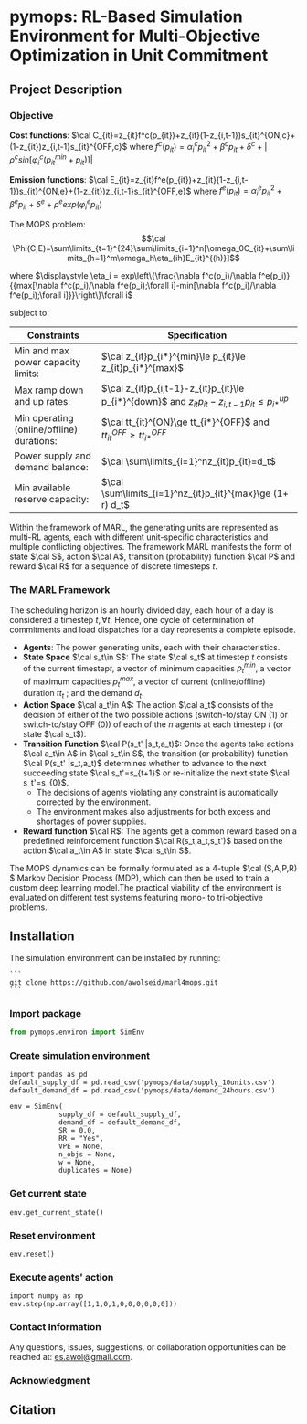 # pymops: RL-Based Simulation Environment for Multi-Objective Optimization in Unit Commitment

## Project Description

### Objective 
**Cost functions**: $\cal C_{it}=z_{it}f^c(p_{it})+z_{it}(1-z_{i,t-1})s_{it}^{ON,c}+(1-z_{it})z_{i,t-1}s_{it}^{OFF,c}$ where $f^c(p_{it})=\alpha_i^cp_{it}^2+\beta^cp_{it}+\delta^c+|\rho^csin[\varphi^c_i(p_{it}^{min}+p_{it})]|$

**Emission functions**: $\cal E_{it}=z_{it}f^e(p_{it})+z_{it}(1-z_{i,t-1})s_{it}^{ON,e}+(1-z_{it})z_{i,t-1}s_{it}^{OFF,e}$ where $f^e(p_{it})=\alpha_i^ep_{it}^2+\beta^ep_{it}+\delta^e+\rho^eexp(\varphi^e_ip_{it})$

The MOPS problem:
$$\cal \Phi(C,E)=\sum\limits_{t=1}^{24}\sum\limits_{i=1}^n[\omega_0C_{it}+\sum\limits_{h=1}^m\omega_h\eta_{ih}E_{it}^{(h)}]$$

where $\displaystyle \eta_i = exp\left\{\frac{\nabla f^c(p_i)/\nabla f^e(p_i)}{{max[\nabla f^c(p_i)/\nabla f^e(p_i);\forall i]-min[\nabla f^c(p_i)/\nabla f^e(p_i);\forall i]}}\right\}\forall i$

subject to:

| Constraints                              | Specification                            |
| ---------------------------------------- | ---------------------------------------- |
| Min and max power capacity limits:       | $\cal z_{it}p_{i*}^{min}\le p_{it}\le z_{it}p_{i*}^{max}$ |
| Max ramp down and up rates:              | $\cal z_{it}p_{i,t-1}-z_{it}p_{it}\le p_{i*}^{down}$ and $z_{it}p_{it}-z_{i,t-1}p_{it}\le p_{i*}^{up}$ |
| Min operating (online/offline) durations: | $\cal tt_{it}^{ON}\ge tt_{i*}^{OFF}$ and $tt_{it}^{OFF}\ge tt_{i*}^{OFF}$ |
| Power supply and demand balance:         | $\cal \sum\limits_{i=1}^nz_{it}p_{it}=d_t$ |
| Min available reserve capacity:          | $\cal \sum\limits_{i=1}^nz_{it}p_{it}^{max}\ge (1+ r) d_t$ |

Within the framework of MARL, the generating units are represented as multi-RL agents, each with different unit-specific characteristics and multiple conflicting objectives. The framework MARL manifests the form of state $\cal S$, action  $\cal A$, transition (probability) function  $\cal P$ and reward  $\cal R$ for a sequence of discrete timesteps $t$. 
### The MARL Framework
The scheduling horizon is an hourly divided day, each hour of a day is considered a timestep $t,\forall t$.  Hence, one cycle of determination of commitments and load dispatches for a day represents a complete episode.
- **Agents**: The power generating units, each with their characteristics.
- **State Space** $\cal s_t\in S$: The state $\cal s_t$ at timestep $t$ consists of the current timestep$t$, a vector of minimum capacities $p_t^{min}$, a vector of maximum capacities $p_t^{max}$, a vector of current (online/offline) duration $tt_t$ ; and the demand $d_t$.
- **Action Space** $\cal a_t\in A$: The action $\cal a_t$ consists of the decision of either of the two possible actions (switch-to/stay ON (1) or switch-to/stay OFF (0)) of each of the $n$ agents at each timestep $t$ (or state $\cal s_t$).
- **Transition Function** $\cal P(s_t' |s_t,a_t)​$: Once the agents take actions $\cal a_t\in A​$ in $\cal s_t\in S​$, the transition (or probability) function $\cal P(s_t' |s_t,a_t)​$ determines whether to advance to the next succeeding state $\cal s_t'=s_{t+1}​$ or re-initialize the next state $\cal s_t'=s_{0}​$.
  - The decisions of agents violating any constraint is automatically corrected by the environment.
  - The environment makes also adjustments for both excess and shortages of power supplies.
- **Reward function** $\cal R$: The agents get a common reward based on a predefined reinforcement function $\cal R(s_t,a_t,s_t')$ based on the action $\cal a_t\in A$ in state $\cal s_t\in S$.

The MOPS dynamics can be formally formulated as a 4-tuple $\cal (S,A,P,R)​$ Markov Decision Process (MDP), which can then be used to train a custom deep learning model.The practical viability of the environment is evaluated on different test systems featuring mono- to tri-objective problems.

## Installation

The simulation environment can be installed by running:

    ​```
    git clone https://github.com/awolseid/marl4mops.git
    ​```

### Import package

```python 
from pymops.environ import SimEnv
```

### Create simulation environment
```
import pandas as pd
default_supply_df = pd.read_csv('pymops/data/supply_10units.csv')
default_demand_df = pd.read_csv('pymops/data/demand_24hours.csv')

env = SimEnv(  
            supply_df = default_supply_df, 
            demand_df = default_demand_df, 
            SR = 0.0,
            RR = "Yes", 
            VPE = None,
            n_objs = None, 
            w = None,
            duplicates = None)

```
### Get current state
```
env.get_current_state()
```
### Reset environment
```
env.reset()
```
### Execute agents' action
```
import numpy as np
env.step(np.array([1,1,0,1,0,0,0,0,0,0]))
```


### Contact Information
Any questions, issues, suggestions, or collaboration opportunities can be reached at: es.awol@gmail.com. 

### Acknowledgment


## Citation


